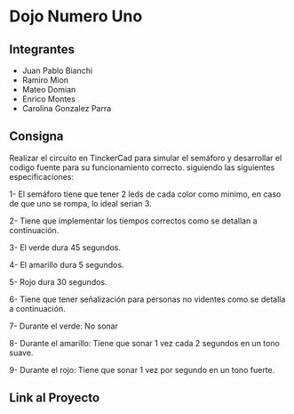 # Dojo Numero Uno






## Integrantes
* Juan Pablo Bianchi
* Ramiro Mion
* Mateo Domian
* Enrico Montes
* Carolina Gonzalez Parra
## Consigna

Realizar el circuito en TinckerCad para simular el semáforo y desarrollar el codigo fuente para su funcionamiento correcto. siguiendo las siguientes especificaciones:

1- El semáforo tiene que tener 2 leds de cada color como minimo, en caso de que uno se
rompa, lo ideal serian 3.

2- Tiene que implementar los tiempos correctos como se detallan a continuación.

3- El verde dura 45 segundos.

4- El amarillo dura 5 segundos.

5- Rojo dura 30 segundos.

6- Tiene que tener señalización para personas no videntes como se detalla a
continuación.

7- Durante el verde: No sonar

8- Durante el amarillo: Tiene que sonar 1 vez cada 2 segundos en un tono suave.

9- Durante el rojo: Tiene que sonar 1 vez por segundo en un tono fuerte.

## Link al Proyecto
